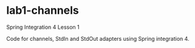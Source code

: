 # lab1-channels
Spring Integration 4 Lesson 1 

Code for channels, StdIn and StdOut adapters using Spring integration 4.
